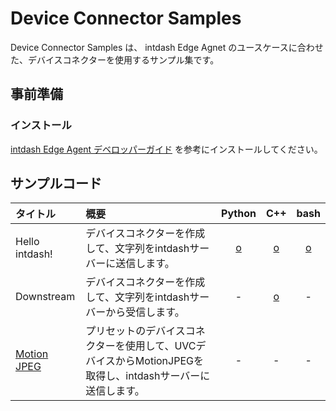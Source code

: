 Device Connector Samples
========================

Device Connector Samples は、 intdash Edge Agnet のユースケースに合わせた、デバイスコネクターを使用するサンプル集です。

## 事前準備
### インストール
[intdash Edge Agent デベロッパーガイド](https://docs.intdash.jp/manual/intdash-agent-developer-guide/latest/ja/intdash-agent-developer-guide-ja.pdf) を参考にインストールしてください。

## サンプルコード

| タイトル               | 概要                                                | Python | C++ | bash |
|:----------------------|:---------------------------------------------------|:------:|:---:|:----:|
| Hello intdash!     | デバイスコネクターを作成して、文字列をintdashサーバーに送信します。          | [o](samples/hello-intdash/python/README_ja.md) | [o](samples/hello-intdash/c++/README_ja.md) | [o](samples/hello-intdash/bash/README_ja.md) |
| Downstream         | デバイスコネクターを作成して、文字列をintdashサーバーから受信します。          | - | [o](samples/downstream/c++/README_ja.md) | - |
| [Motion JPEG](samples/mjpeg/README_ja.md) | プリセットのデバイスコネクターを使用して、UVCデバイスからMotionJPEGを取得し、intdashサーバーに送信します。 | - | - | - |
